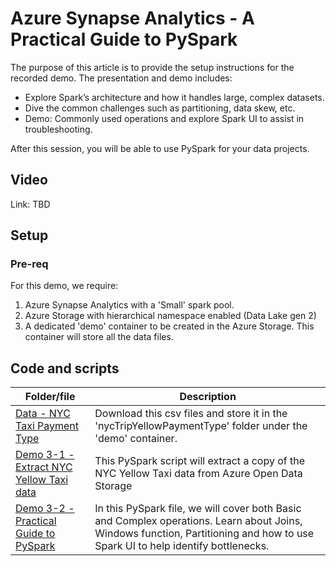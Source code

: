 # Azure Synapse Analytics - A Practical Guide to PySpark

The purpose of this article is to provide the setup instructions for the recorded demo. The presentation and demo includes:

* Explore Spark’s architecture and how it handles large, complex datasets.
* Dive the common challenges such as partitioning, data skew, etc.
* Demo: Commonly used operations and explore Spark UI to assist in troubleshooting.

After this session, you will be able to use PySpark for your data projects.

## Video
Link: TBD

## Setup
### Pre-req
For this demo, we require: 
1. Azure Synapse Analytics with a 'Small' spark pool.
1. Azure Storage with hierarchical namespace enabled (Data Lake gen 2)
1. A dedicated 'demo' container to be created in the Azure Storage. This container will store all the data files.

## Code and scripts
| Folder/file | Description |
| --- | --- |
| [Data - NYC Taxi Payment Type](../../../demo-data/test-data/nycTripYellowPaymentType/nycTripYellowPaymentType.csv) | Download this csv files and store it in the 'nycTripYellowPaymentType' folder under the 'demo' container. |
| [Demo 3-1 - Extract NYC Yellow Taxi data](./src/d3-1_Extract%20NYC%20Yellow%20Taxi.ipynb) | This PySpark script will extract a copy of the NYC Yellow Taxi data from Azure Open Data Storage |
| [Demo 3-2 - Practical Guide to PySpark](./src/d3-2_Practical%20Guide%20to%20PySpark.ipynb) | In this PySpark file, we will cover both Basic and Complex operations. Learn about Joins, Windows function, Partitioning and how to use Spark UI to help identify bottlenecks. |